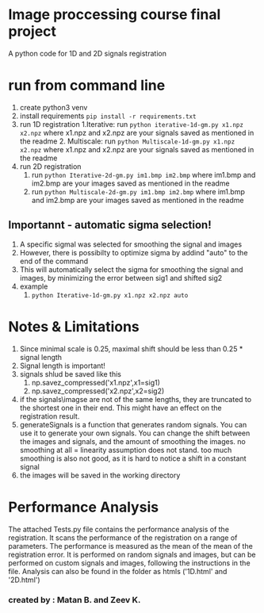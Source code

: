 # Image proccessing course final project
A python code for 1D and 2D signals registration


# run from command line
1. create python3 venv
2. install requirements `pip install -r requirements.txt`
3. run 1D registration
   1.Iterative: run  `python iterative-1d-gm.py x1.npz x2.npz` where x1.npz and x2.npz are your signals saved as mentioned in the readme
   2. Multiscale: run `python Multiscale-1d-gm.py x1.npz x2.npz` where x1.npz and x2.npz are your signals saved as mentioned in the readme
4. run 2D registration
   1. run `python Iterative-2d-gm.py im1.bmp im2.bmp` where im1.bmp and im2.bmp are your images saved as mentioned in the readme
   2. run `python Multiscale-2d-gm.py im1.bmp im2.bmp` where im1.bmp and im2.bmp are your images saved as mentioned in the readme

## Importannt - automatic sigma selection! 
1. A specific sigmal was selected for smoothing the signal and images
2. However, there is possibilty to optimize sigma by addind "auto" to the end of the command
3. This will automatically select the sigma for smoothing the signal and images, by minimizing the error between sig1 and shifted sig2
4. example
   1. `python Iterative-1d-gm.py x1.npz x2.npz auto`


# Notes & Limitations
1. Since minimal scale is 0.25, maximal shift should be less than 0.25 * signal length
2. Signal length is important!
3. signals shlud be saved like this
   1. np.savez_compressed('x1.npz',x1=sig1)
   2. np.savez_compressed('x2.npz',x2=sig2)
4. if the signals\imagse are not of the same lengths, they are truncated to the shortest one in their end. This might have an effect
    on the registration result.
5. generateSignals is a function that generates random signals. You can use it to generate your own signals. You can change the shift between the images and signals, and the amount of smoothing the images. no smoothing at all = linearity assumption does not stand. too much smoothing is also not good, as it is hard to notice a shift in a constant signal
6. the images will be saved in the working directory

# Performance Analysis
The attached Tests.py  file contains the performance analysis of the registration.
It scans the performance of the registration on a range of parameters.
The performance is measured as the mean of the mean of the registration error.
It is performed on random signals and images, but can be performed on custom signals and images, following the instructions in the file.
Analysis can also be found in the folder as htmls ('1D.html' and '2D.html')

### created by : Matan B. and Zeev K.